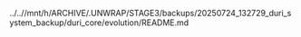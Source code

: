 ../..//mnt/h/ARCHIVE/.UNWRAP/STAGE3/backups/20250724_132729_duri_system_backup/duri_core/evolution/README.md